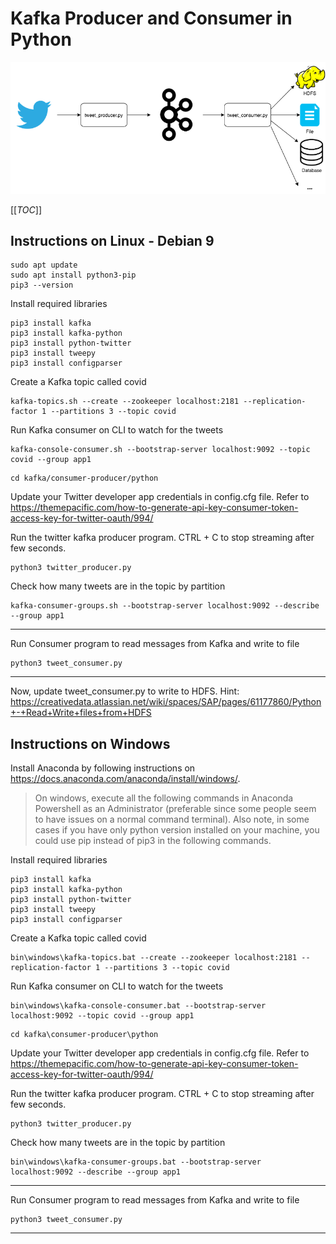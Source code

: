 # Kafka Producer and Consumer in Python

![Kafka Twitter](kafka-consumer-twitter.png)

[[_TOC_]]

## Instructions on Linux - Debian 9 
```
sudo apt update
sudo apt install python3-pip
pip3 --version
```

Install required libraries
```
pip3 install kafka
pip3 install kafka-python
pip3 install python-twitter
pip3 install tweepy
pip3 install configparser
```

Create a Kafka topic called covid
```
kafka-topics.sh --create --zookeeper localhost:2181 --replication-factor 1 --partitions 3 --topic covid
```

Run Kafka consumer on CLI to watch for the tweets
```
kafka-console-consumer.sh --bootstrap-server localhost:9092 --topic covid --group app1
```

```
cd kafka/consumer-producer/python
```
Update your Twitter developer app credentials in config.cfg file. Refer to https://themepacific.com/how-to-generate-api-key-consumer-token-access-key-for-twitter-oauth/994/

Run the twitter kafka producer program. CTRL + C to stop streaming after few seconds.
```
python3 twitter_producer.py
```

Check how many tweets are in the topic by partition
```
kafka-consumer-groups.sh --bootstrap-server localhost:9092 --describe --group app1
```
---
Run Consumer program to read messages from Kafka and write to file
```
python3 tweet_consumer.py
```
---

Now, update tweet_consumer.py to write to HDFS. Hint: https://creativedata.atlassian.net/wiki/spaces/SAP/pages/61177860/Python+-+Read+Write+files+from+HDFS

## Instructions on Windows

Install Anaconda by following instructions on https://docs.anaconda.com/anaconda/install/windows/.

> On windows, execute all the following commands in Anaconda Powershell as an Administrator (preferable since some people seem to have issues on a normal command terminal). Also note, in some cases if you have only python version installed on your machine, you could use pip instead of pip3 in the following commands.

Install required libraries
```
pip3 install kafka
pip3 install kafka-python
pip3 install python-twitter
pip3 install tweepy
pip3 install configparser
```

Create a Kafka topic called covid
```
bin\windows\kafka-topics.bat --create --zookeeper localhost:2181 --replication-factor 1 --partitions 3 --topic covid
```

Run Kafka consumer on CLI to watch for the tweets
```
bin\windows\kafka-console-consumer.bat --bootstrap-server localhost:9092 --topic covid --group app1
```

```
cd kafka\consumer-producer\python
```
Update your Twitter developer app credentials in config.cfg file. Refer to https://themepacific.com/how-to-generate-api-key-consumer-token-access-key-for-twitter-oauth/994/

Run the twitter kafka producer program. CTRL + C to stop streaming after few seconds.
```
python3 twitter_producer.py
```

Check how many tweets are in the topic by partition
```
bin\windows\kafka-consumer-groups.bat --bootstrap-server localhost:9092 --describe --group app1
```
---
Run Consumer program to read messages from Kafka and write to file
```
python3 tweet_consumer.py
```
---